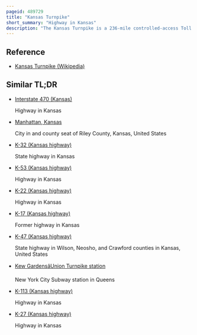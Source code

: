 ```yaml
---
pageid: 489729
title: "Kansas Turnpike"
short_summary: "Highway in Kansas"
description: "The Kansas Turnpike is a 236-mile controlled-access Toll Road that lies throughout the us State of Kansas. It runs in a general southwest–northeast direction from the Oklahoma border to Kansas City. It passes through several major Kansas Cities including Lawrence Topeka and Wichita. The Turnpike is owned and maintained by the Kansas turnpike Authority which has its Headquarters in Wichita."
---
```


## Reference

- [Kansas Turnpike (Wikipedia)](https://en.wikipedia.org/?curid=489729)

## Similar TL;DR

- [Interstate 470 (Kansas)](/tldr/en/interstate-470-kansas)

  Highway in Kansas

- [Manhattan, Kansas](/tldr/en/manhattan-kansas)

  City in and county seat of Riley County, Kansas, United States

- [K-32 (Kansas highway)](/tldr/en/k-32-kansas-highway)

  State highway in Kansas

- [K-53 (Kansas highway)](/tldr/en/k-53-kansas-highway)

  Highway in Kansas

- [K-22 (Kansas highway)](/tldr/en/k-22-kansas-highway)

  Highway in Kansas

- [K-17 (Kansas highway)](/tldr/en/k-17-kansas-highway)

  Former highway in Kansas

- [K-47 (Kansas highway)](/tldr/en/k-47-kansas-highway)

  State highway in Wilson, Neosho, and Crawford counties in Kansas, United States

- [Kew GardensâUnion Turnpike station](/tldr/en/kew-gardensunion-turnpike-station)

  New York City Subway station in Queens

- [K-113 (Kansas highway)](/tldr/en/k-113-kansas-highway)

  Highway in Kansas

- [K-27 (Kansas highway)](/tldr/en/k-27-kansas-highway)

  Highway in Kansas
